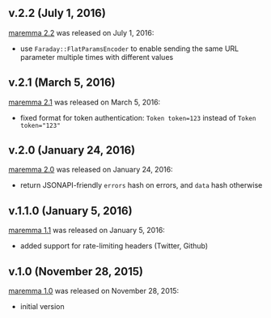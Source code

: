 ## v.2.2 (July 1, 2016)

[maremma 2.2](https://github.com/datacite/maremma/releases/tag/v.2.2) was released on July 1, 2016:

* use `Faraday::FlatParamsEncoder` to enable sending the same URL parameter multiple times with different values

## v.2.1 (March 5, 2016)

[maremma 2.1](https://github.com/datacite/maremma/releases/tag/v.2.1) was released on March 5, 2016:

* fixed format for token authentication: `Token token=123` instead of `Token token="123"`

## v.2.0 (January 24, 2016)

[maremma 2.0](https://github.com/datacite/maremma/releases/tag/v.2.0) was released on January 24, 2016:

* return JSONAPI-friendly `errors` hash on errors, and `data` hash otherwise

## v.1.1.0 (January 5, 2016)

[maremma 1.1](https://github.com/datacite/maremma/releases/tag/v.1.1.0) was released on January 5, 2016:

* added support for rate-limiting headers (Twitter, Github)

## v.1.0 (November 28, 2015)

[maremma 1.0](https://github.com/datacite/maremma/releases/tag/v.1.0) was released on November 28, 2015:

* initial version
